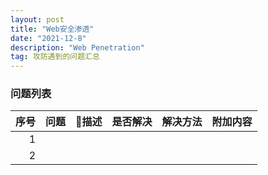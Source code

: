 ```yaml
---
layout: post
title: "Web安全渗透"
date: "2021-12-8"
description: "Web Penetration"
tag: 攻防遇到的问题汇总
--- 
```




### 问题列表
| 序号 | 问题 |  描述  |  是否解决  |  解决方法  |  附加内容  |
| --: | --: | --: | --: | --: |  --: |
| 1 |    |    |   |   |   |
| 2 |  |    |   |   |    |
